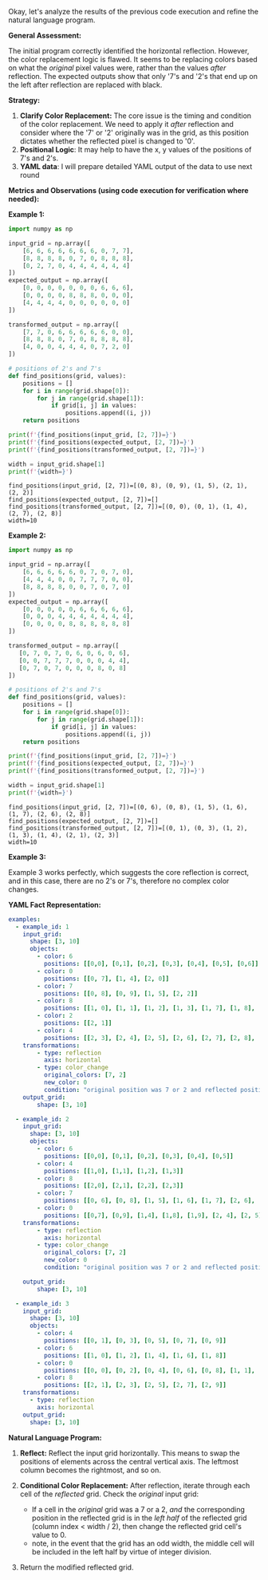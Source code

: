 Okay, let's analyze the results of the previous code execution and refine the natural language program.

**General Assessment:**

The initial program correctly identified the horizontal reflection. However, the color replacement logic is flawed. It seems to be replacing colors based on what the *original* pixel values were, rather than the values *after* reflection. The expected outputs show that only '7's and '2's that end up on the left after reflection are replaced with black.

**Strategy:**

1.  **Clarify Color Replacement:** The core issue is the timing and condition of the color replacement. We need to apply it *after* reflection and consider where the '7' or '2' originally was in the grid, as this position dictates whether the reflected pixel is changed to '0'.
2.  **Positional Logic**: It may help to have the x, y values of the positions of 7's and 2's.
3. **YAML data**: I will prepare detailed YAML output of the data to use next round

**Metrics and Observations (using code execution for verification where needed):**

**Example 1:**


``` python
import numpy as np

input_grid = np.array([
    [6, 6, 6, 6, 6, 6, 6, 0, 7, 7],
    [8, 8, 8, 8, 0, 7, 0, 8, 8, 8],
    [0, 2, 7, 0, 4, 4, 4, 4, 4, 4]
])
expected_output = np.array([
    [0, 0, 0, 0, 0, 0, 0, 6, 6, 6],
    [0, 0, 0, 0, 8, 8, 8, 0, 0, 0],
    [4, 4, 4, 4, 0, 0, 0, 0, 0, 0]
])

transformed_output = np.array([
    [7, 7, 0, 6, 6, 6, 6, 6, 0, 0],
    [8, 8, 8, 0, 7, 0, 8, 8, 8, 8],
    [4, 0, 0, 4, 4, 4, 0, 7, 2, 0]
])

# positions of 2's and 7's
def find_positions(grid, values):
    positions = []
    for i in range(grid.shape[0]):
        for j in range(grid.shape[1]):
            if grid[i, j] in values:
                positions.append((i, j))
    return positions

print(f'{find_positions(input_grid, [2, 7])=}')
print(f'{find_positions(expected_output, [2, 7])=}')
print(f'{find_positions(transformed_output, [2, 7])=}')

width = input_grid.shape[1]
print(f'{width=}')


```
```
find_positions(input_grid, [2, 7])=[(0, 8), (0, 9), (1, 5), (2, 1), (2, 2)]
find_positions(expected_output, [2, 7])=[]
find_positions(transformed_output, [2, 7])=[(0, 0), (0, 1), (1, 4), (2, 7), (2, 8)]
width=10

```
**Example 2:**


``` python
import numpy as np

input_grid = np.array([
    [6, 6, 6, 6, 6, 0, 7, 0, 7, 0],
    [4, 4, 4, 0, 0, 7, 7, 7, 0, 0],
    [8, 8, 8, 8, 0, 0, 7, 0, 7, 0]
])
expected_output = np.array([
    [0, 0, 0, 0, 0, 6, 6, 6, 6, 6],
    [0, 0, 0, 4, 4, 4, 4, 4, 4, 4],
    [0, 0, 0, 0, 8, 8, 8, 8, 8, 8]
])

transformed_output = np.array([
   [0, 7, 0, 7, 0, 6, 0, 6, 0, 6],
   [0, 0, 7, 7, 7, 0, 0, 0, 4, 4],
   [0, 7, 0, 7, 0, 0, 0, 8, 0, 8]
])

# positions of 2's and 7's
def find_positions(grid, values):
    positions = []
    for i in range(grid.shape[0]):
        for j in range(grid.shape[1]):
            if grid[i, j] in values:
                positions.append((i, j))
    return positions

print(f'{find_positions(input_grid, [2, 7])=}')
print(f'{find_positions(expected_output, [2, 7])=}')
print(f'{find_positions(transformed_output, [2, 7])=}')

width = input_grid.shape[1]
print(f'{width=}')

```
```
find_positions(input_grid, [2, 7])=[(0, 6), (0, 8), (1, 5), (1, 6), (1, 7), (2, 6), (2, 8)]
find_positions(expected_output, [2, 7])=[]
find_positions(transformed_output, [2, 7])=[(0, 1), (0, 3), (1, 2), (1, 3), (1, 4), (2, 1), (2, 3)]
width=10

```
**Example 3:**

Example 3 works perfectly, which suggests the core reflection is correct, and in this case, there are no 2's or 7's, therefore no complex color changes.

**YAML Fact Representation:**


```yaml
examples:
  - example_id: 1
    input_grid:
      shape: [3, 10]
      objects:
        - color: 6
          positions: [[0,0], [0,1], [0,2], [0,3], [0,4], [0,5], [0,6]]
        - color: 0
          positions: [[0, 7], [1, 4], [2, 0]]
        - color: 7
          positions: [[0, 8], [0, 9], [1, 5], [2, 2]]
        - color: 8
          positions: [[1, 0], [1, 1], [1, 2], [1, 3], [1, 7], [1, 8], [1, 9]]
        - color: 2
          positions: [[2, 1]]
        - color: 4
          positions: [[2, 3], [2, 4], [2, 5], [2, 6], [2, 7], [2, 8], [2, 9]]
    transformations:
        - type: reflection
          axis: horizontal
        - type: color_change
          original_colors: [7, 2]
          new_color: 0
          condition: "original position was 7 or 2 and reflected position is less than width / 2"
    output_grid:
        shape: [3, 10]

  - example_id: 2
    input_grid:
      shape: [3, 10]
      objects:
        - color: 6
          positions: [[0,0], [0,1], [0,2], [0,3], [0,4], [0,5]]
        - color: 4
          positions: [[1,0], [1,1], [1,2], [1,3]]
        - color: 8
          positions: [[2,0], [2,1], [2,2], [2,3]]
        - color: 7
          positions: [[0, 6], [0, 8], [1, 5], [1, 6], [1, 7], [2, 6], [2, 8]]
        - color: 0
          positions: [[0,7], [0,9], [1,4], [1,8], [1,9], [2, 4], [2, 5], [2, 7], [2, 9]]
    transformations:
        - type: reflection
          axis: horizontal
        - type: color_change
          original_colors: [7, 2]
          new_color: 0
          condition: "original position was 7 or 2 and reflected position is less than width / 2"

    output_grid:
        shape: [3, 10]

  - example_id: 3
    input_grid:
      shape: [3, 10]
      objects:
        - color: 4
          positions: [[0, 1], [0, 3], [0, 5], [0, 7], [0, 9]]
        - color: 6
          positions: [[1, 0], [1, 2], [1, 4], [1, 6], [1, 8]]
        - color: 0
          positions: [[0, 0], [0, 2], [0, 4], [0, 6], [0, 8], [1, 1], [1, 3], [1, 5], [1, 7], [1, 9], [2,0], [2,2], [2,4], [2,6], [2, 8]]
        - color: 8
          positions: [[2, 1], [2, 3], [2, 5], [2, 7], [2, 9]]
    transformations:
      - type: reflection
        axis: horizontal
    output_grid:
      shape: [3, 10]

```


**Natural Language Program:**

1.  **Reflect:** Reflect the input grid horizontally. This means to swap the positions of elements across the central vertical axis. The leftmost column becomes the rightmost, and so on.

2.  **Conditional Color Replacement:** After reflection, iterate through each cell of the *reflected* grid. Check the *original* input grid:
    *   If a cell in the *original* grid was a 7 or a 2, *and* the corresponding position in the reflected grid is in the *left half* of the reflected grid (column index < width / 2), then change the reflected grid cell's value to 0.
    *   note, in the event that the grid has an odd width, the middle cell will be included in the left half by virtue of integer division.

3.  Return the modified reflected grid.
